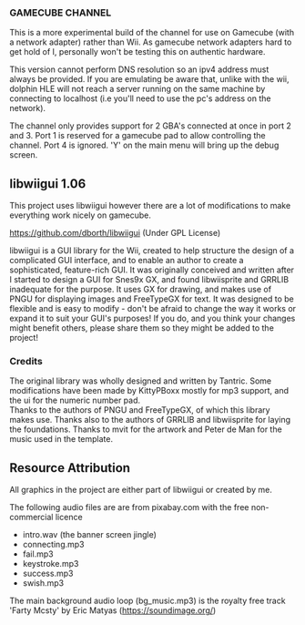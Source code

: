 ### GAMECUBE  CHANNEL

This is a more experimental build of the channel for use on Gamecube (with a network adapter) rather than Wii. As gamecube network adapters hard to get hold of I, personally won't be testing this on authentic hardware. 

This version cannot perform DNS resolution so an ipv4 address must always be provided. If you are emulating be aware that, unlike with the wii, dolphin HLE will not reach a server running on the same machine by connecting to localhost (i.e you'll need to use the pc's address on the network).

The channel only provides support for 2 GBA's connected at once in port 2 and 3. Port 1 is reserved for a gamecube pad to allow controlling the channel. Port 4 is ignored. 'Y'  on the main menu will bring up the debug screen.


## libwiigui 1.06

This project uses libwiigui however there are a lot of modifications to make everything work nicely on gamecube.

https://github.com/dborth/libwiigui (Under GPL License)

libwiigui is a GUI library for the Wii, created to help structure the
design of a complicated GUI interface, and to enable an author to create
a sophisticated, feature-rich GUI. It was originally conceived and written
after I started to design a GUI for Snes9x GX, and found libwiisprite and
GRRLIB inadequate for the purpose. It uses GX for drawing, and makes use
of PNGU for displaying images and FreeTypeGX for text. It was designed to
be flexible and is easy to modify - don't be afraid to change the way it
works or expand it to suit your GUI's purposes! If you do, and you think
your changes might benefit others, please share them so they might be
added to the project!

### Credits

The original library was wholly designed and written by Tantric. 
Some modifications have been made by KittyPBoxx mostly for mp3 support,
and the ui for the numeric number pad.  
Thanks to the authors of PNGU and FreeTypeGX, of which this library makes use. 
Thanks also to the authors of GRRLIB and libwiisprite for laying the foundations.
Thanks to mvit for the artwork and Peter de Man for the music used in the
template.

## Resource Attribution

All graphics in the project are either part of libwiigui or created by me.

The following audio files are are from pixabay.com with the free non-commercial licence
- intro.wav (the banner screen jingle)
- connecting.mp3 
- fail.mp3
- keystroke.mp3
- success.mp3
- swish.mp3

The main background audio loop (bg_music.mp3) is the royalty free track 'Farty Mcsty' by Eric Matyas
(https://soundimage.org/)

